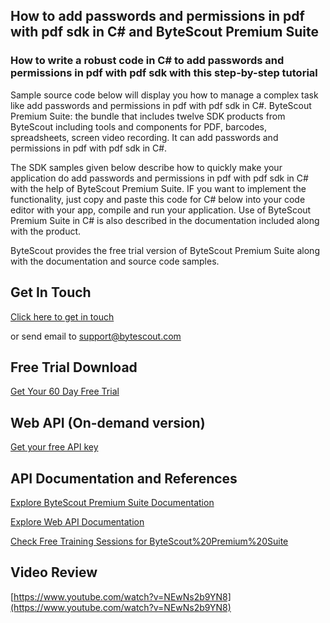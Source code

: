 ## How to add passwords and permissions in pdf with pdf sdk in C# and ByteScout Premium Suite

### How to write a robust code in C# to add passwords and permissions in pdf with pdf sdk with this step-by-step tutorial

Sample source code below will display you how to manage a complex task like add passwords and permissions in pdf with pdf sdk in C#. ByteScout Premium Suite: the bundle that includes twelve SDK products from ByteScout including tools and components for PDF, barcodes, spreadsheets, screen video recording. It can add passwords and permissions in pdf with pdf sdk in C#.

The SDK samples given below describe how to quickly make your application do add passwords and permissions in pdf with pdf sdk in C# with the help of ByteScout Premium Suite. IF you want to implement the functionality, just copy and paste this code for C# below into your code editor with your app, compile and run your application. Use of ByteScout Premium Suite in C# is also described in the documentation included along with the product.

ByteScout provides the free trial version of ByteScout Premium Suite along with the documentation and source code samples.

## Get In Touch

[Click here to get in touch](https://bytescout.zendesk.com/hc/en-us/requests/new?subject=ByteScout%20Premium%20Suite%20Question)

or send email to [support@bytescout.com](mailto:support@bytescout.com?subject=ByteScout%20Premium%20Suite%20Question) 

## Free Trial Download

[Get Your 60 Day Free Trial](https://bytescout.com/download/web-installer?utm_source=github-readme)

## Web API (On-demand version)

[Get your free API key](https://pdf.co/documentation/api?utm_source=github-readme)

## API Documentation and References

[Explore ByteScout Premium Suite Documentation](https://bytescout.com/documentation/index.html?utm_source=github-readme)

[Explore Web API Documentation](https://pdf.co/documentation/api?utm_source=github-readme)

[Check Free Training Sessions for ByteScout%20Premium%20Suite](https://academy.bytescout.com/)

## Video Review

[https://www.youtube.com/watch?v=NEwNs2b9YN8](https://www.youtube.com/watch?v=NEwNs2b9YN8)